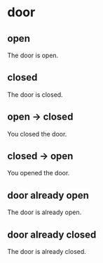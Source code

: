 # door

## open

The door is open.

## closed

The door is closed.

## open -> closed

You closed the door.

## closed -> open

You opened the door.

## door already open

The door is already open.

## door already closed

The door is already closed.